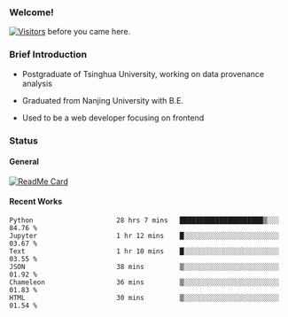 ### Welcome!

[![Visitors](https://visitor-badge.laobi.icu/badge?page_id=HermitSun.HermitSun)]() before you came here.

### Brief Introduction

- Postgraduate of Tsinghua University, working on data provenance analysis

- Graduated from Nanjing University with B.E.

- Used to be a web developer focusing on frontend

### Status

#### General

[![ReadMe Card](https://github-readme-stats.hermitsun.vercel.app/api?username=HermitSun&count_private=true&show_icons=true)]()

#### Recent Works

<!--START_SECTION:waka-->

```text
Python                     28 hrs 7 mins   █████████████████████▒░░░   84.76 %
Jupyter                    1 hr 12 mins    █░░░░░░░░░░░░░░░░░░░░░░░░   03.67 %
Text                       1 hr 10 mins    █░░░░░░░░░░░░░░░░░░░░░░░░   03.55 %
JSON                       38 mins         ▒░░░░░░░░░░░░░░░░░░░░░░░░   01.92 %
Chameleon                  36 mins         ▒░░░░░░░░░░░░░░░░░░░░░░░░   01.83 %
HTML                       30 mins         ▒░░░░░░░░░░░░░░░░░░░░░░░░   01.54 %
```

<!--END_SECTION:waka-->
